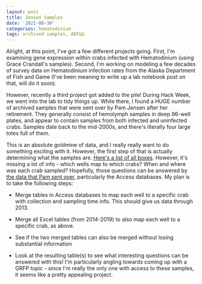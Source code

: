 ```yaml
---
layout: post
title: Jensen Samples
date: '2021-08-30'
categories: hematodinium
tags: archived samples, ADF&G
---
```


Alright, at this point, I've got a few different projects going. First, I'm examining gene expression within crabs infected with Hematodinium (using Grace Crandall's samples). Second, I'm working on modeling a few decades of survey data on Hematodinium infection rates from the Alaska Department of Fish and Game (I've been meaning to write up a lab notebook post on that, will do it soon). 

However, recently a third project got added to the pile! During Hack Week, we went into the lab to tidy things up. While there, I found a HUGE number of archived samples that were sent over by Pam Jensen after her retirement. They generally consist of hemolymph samples in deep 96-well plates, and appear to contain samples from both infected and uninfected crabs. Samples date back to the mid-2000s, and there's literally four large totes full of them.

This is an absolute goldmine of data, and I really really want to do something exciting with it. However, the first step of that is actually determining what the samples are. [Here's a list of all boxes](https://github.com/afcoyle/hemat_bairdi_transcriptome/blob/main/data/jensen_archived_samples/jensen_archived_samples.csv). However, it's missing a lot of info - which wells map to which crabs? When and where was each crab sampled? Hopefully, those questions can be answered by [the data that Pam sent over](https://gannet.fish.washington.edu/hematodinium/), particularly the Access databases. My plan is to take the following steps:

- Merge tables in Access databases to map each well to a specific crab with collection and sampling time info. This should give us data through 2013.

- Merge all Excel tables (from 2014-2019) to also map each well to a specific crab, as above.

- See if the two merged tables can also be merged without losing substantial information

- Look at the resulting table(s) to see what interesting questions can be answered with this! I'm particularly angling towards coming up with a GRFP topic - since I'm really the only one with access to these samples, it seems like a pretty appealing project.

